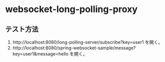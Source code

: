 # websocket-long-polling-proxy

## テスト方法

1. http://localhost:8080/long-polling-server/subscribe?key=user1 を開く。
2. http://localhost:8080/spring-websocket-sample/message?key=user1&message=hello を開く。
